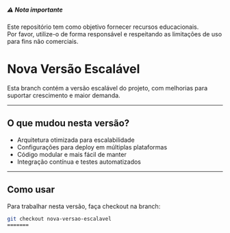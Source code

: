 ##### ⚠️ Nota importante

Este repositório tem como objetivo fornecer recursos educacionais.  
Por favor, utilize-o de forma responsável e respeitando as limitações de uso para fins não comerciais.


# Nova Versão Escalável

Esta branch contém a versão escalável do projeto, com melhorias para suportar crescimento e maior demanda.

---

## O que mudou nesta versão?

- Arquitetura otimizada para escalabilidade
- Configurações para deploy em múltiplas plataformas
- Código modular e mais fácil de manter
- Integração contínua e testes automatizados

---

## Como usar

Para trabalhar nesta versão, faça checkout na branch:

```bash
git checkout nova-versao-escalavel
=======